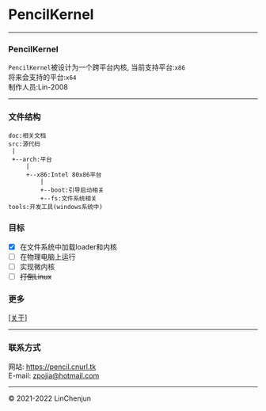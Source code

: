 PencilKernel
=
***
### PencilKernel
`PencilKernel`被设计为一个跨平台内核,
当前支持平台:`x86` <br/>
将来会支持的平台:`x64` <br/>
制作人员:Lin-2008<br/>
***
### 文件结构
```
doc:相关文档
src:源代码
 |
 +--arch:平台
     |
     +--x86:Intel 80x86平台
         |
         +--boot:引导启动相关
         +--fs:文件系统相关
tools:开发工具(windows系统中)

```
### 目标
- [x] 在文件系统中加载loader和内核
- [ ] 在物理电脑上运行
- [ ] 实现微内核
- [ ] ~~打倒Linux~~
### 更多
[[关于]](doc/about/dir.md)<br/>
***
### 联系方式
网站: https://pencil.cnurl.tk<br/>
E-mail: zpojia@hotmail.com
***
&copy; 2021-2022 LinChenjun
